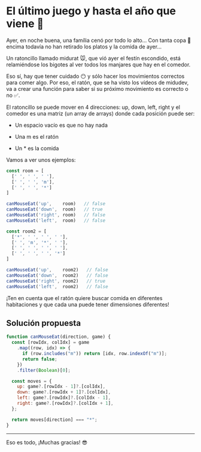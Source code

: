 # El último juego y hasta el año que viene 👋
Ayer, en noche buena, una família cenó por todo lo alto... Con tanta copa 🍾 encima todavía no han retirado los platos y la comida de ayer...

Un ratoncillo llamado midurat 🐭, que vió ayer el festín escondido, está relamiéndose los bigotes al ver todos los manjares que hay en el comedor.

Eso sí, hay que tener cuidado 😶 y sólo hacer los movimientos correctos para comer algo. Por eso, el ratón, que se ha visto los vídeos de midudev, va a crear una función para saber si su próximo movimiento es correcto o no ✅.

El ratoncillo se puede mover en 4 direcciones: up, down, left, right y el comedor es una matriz (un array de arrays) donde cada posición puede ser:

- Un espacio vacío es que no hay nada

- Una m es el ratón

- Un * es la comida

Vamos a ver unos ejemplos:
```javascript
const room = [
  [' ', ' ', ' '],
  [' ', ' ', 'm'],
  [' ', ' ', '*']
]

canMouseEat('up',    room)   // false
canMouseEat('down',  room)   // true
canMouseEat('right', room)   // false
canMouseEat('left',  room)   // false

const room2 = [
  ['*', ' ', ' ', ' '],
  [' ', 'm', '*', ' '],
  [' ', ' ', ' ', ' '],
  [' ', ' ', ' ', '*']
]

canMouseEat('up',    room2)   // false
canMouseEat('down',  room2)   // false
canMouseEat('right', room2)   // true
canMouseEat('left',  room2)   // false
```
¡Ten en cuenta que el ratón quiere buscar comida en diferentes habitaciones y que cada una puede tener dimensiones diferentes!

## Solución propuesta

```javascript
function canMouseEat(direction, game) {
  const [rowIdx, colIdx] = game
    .map((row, idx) => {
      if (row.includes("m")) return [idx, row.indexOf("m")];
      return false;
    })
    .filter(Boolean)[0];

  const moves = {
    up: game?.[rowIdx - 1]?.[colIdx],
    down: game?.[rowIdx + 1]?.[colIdx],
    left: game?.[rowIdx]?.[colIdx - 1],
    right: game?.[rowIdx]?.[colIdx + 1],
  };

  return moves[direction] === "*";
}
```

---

Eso es todo, ¡Muchas gracias! 😎